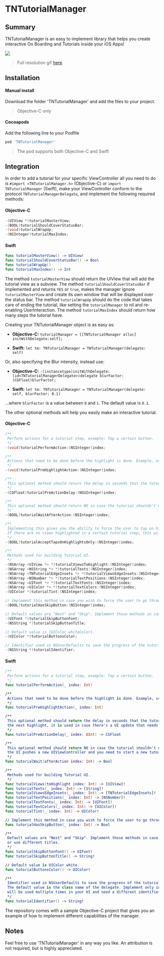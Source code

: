 # TNTutorialManager

## Summary
TNTutorialManager is an easy to implement library that helps you create interactive On Boarding and Tutorials inside your iOS Apps!

![](https://thumbs.gfycat.com/RectangularCalculatingJackal-size_restricted.gif)
> Full resolution gif <a href="https://gfycat.com/RectangularCalculatingJackal" target="_blank">here</a>.

## Installation

#### Manual install
Download the folder 'TNTutorialManager' and add the files to your project.
> Objective-C only

#### Cocoapods
Add the following line to your Podfile
```ruby
pod 'TNTutorialManager'
```
> The pod supports both Objective-C and Swift

## Integration
In order to add a tutorial for your specific ViewController all you need to do is `#import <TNTutorialManager.h>` (Objective-C) or `import TNTutorialManager` (Swift), make your ViewController conform to the protocol `TNTutorialManagerDelegate`, and implement the following required methods:
#### Objective-C
```objective-c
-(UIView *)tutorialMasterView;
-(BOOL)tutorialShouldCoverStatusBar;
-(void)tutorialWrapUp;
-(NSInteger)tutorialMaxIndex;
```
#### Swift
```swift
func tutorialMasterView() -> UIView!
func tutorialShouldCoverStatusBar() -> Bool
func tutorialWrapUp()
func tutorialMaxIndex() -> Int
```

The method `tutorialMasterView` should return the UIView that will add the tutorial view as a subview.
The method `tutorialShouldCoverStatusBar` if implemented and returns `YES` or `true`, makes the manager ignore `tutorialMasterView` and create its own window that will be displayed over the status bar.
The method `tutorialWrapUp` should do the code that takes care of ending the tutorial, like setting the `tutorialManager` to nil and re-enabling UserInteraction.
The method `tutorialMaxIndex` should return how many steps the tutorial have.

Creating your TNTutorialManager object is as easy as:
* **Objective-C:** `tutorialManager = [[TNTutorialManager alloc] initWithDelegate:self];`

* **Swift:** `let tm: TNTutorialManager = TNTutorialManager(delegate: self)`

Or, also specifying the Blur intensity, instead use:

* **Objective-C:** `-(instancetype)initWithDelegate:(id<TNTutorialManagerDelegate>)delegate blurFactor:(CGFloat)blurFactor;`

* **Swift:** `let tm: TNTutorialManager = TNTutorialManager(delegate: self, blurFactor: 0.1)`

...where `blurFactor` is a value between `0` and `1`. The default value is `0.1`.

The other optional methods will help you easily make an interactive tutorial.

#### Objective-C

```objective-c
/**
 Perform actions for a tutorial step, example: Tap a certain button.
 */
-(void)tutorialPerformAction:(NSInteger)index;

/**
 Actions that need to be done before the highlight is done. Example, scroll to a certain UITableViewCell.
 */
-(void)tutorialPreHighlightAction:(NSInteger)index;

/**
 This optional method should return the delay in seconds that the tutorialManager should wait before performing the next highlight, it is used in case there's a UI update that needs to be done.
 */
-(CGFloat)tutorialPreActionDelay:(NSUInteger)index;

/**
 This optional method should return NO in case the tutorial shouldn't update for a certain index. Example: If the UI pushes a new UIViewController and you need to start a new tutorial from inside the new UIViewController.
 */
-(BOOL)tutorialWaitAfterAction:(NSInteger)index;

/**
 Implementing this gives you the ability to force the user to tap on highlighted views instead of anywhere.
 If there are no views highlighted in a certain tutorial step, this will be ignored, and the user will be able to tap anywhere.
 */
-(BOOL)tutorialAcceptTapsOnHighlightsOnly:(NSInteger)index;

/**
 Methods used for building Tutorial UI.
 */
-(NSArray <UIView *> *)tutorialViewsToHighlight:(NSInteger)index;
-(NSArray <NSString *> *)tutorialTexts:(NSInteger)index;
-(NSArray <TNTutorialEdgeInsets *> *)tutorialViewsEdgeInsets:(NSInteger)index;
-(NSArray <NSNumber *> *)tutorialTextPositions:(NSInteger)index;
-(NSArray <UIFont *> *)tutorialTextFonts:(NSInteger)index;
-(NSArray <UIColor *> *)tutorialTextColors:(NSInteger)index;
-(UIColor *)tutorialTint:(NSInteger)index;

// Implement this method in case you wish to force the user to go through tutorial.
-(BOOL)tutorialHasSkipButton:(NSInteger)index;

// Default values are "Next" and "Skip". Implement those methods in case you wish to Localize your application or use different titles.
-(UIFont *)tutorialSkipButtonFont;
-(NSString *)tutorialSkipButtonTitle;

// Default value is [UIColor whiteColor].
-(UIColor *)tutorialButtonsColor;

// Identifier used in NSUserDefaults to save the progress of the tutorial for the specific view controllers. The default value is the class name of the delegate. Implement only in case the same UIViewController class will be used multiple times in your UI and need a different identifier for each time it is used.
-(NSString *)tutorialIdentifier;
```

#### Swift

```Swift
/**
 Perform actions for a tutorial step, example: Tap a certain button.
 */
func tutorialPerformAction(_ index: Int)

/**
 Actions that need to be done before the highlight is done. Example, scroll to a certain UITableViewCell.
 */
func tutorialPreHighlightAction(_ index: Int)

/**
 This optional method should return the delay in seconds that the tutorialManager should wait before performing
 the next highlight, it is used in case there's a UI update that needs to be done.
 */
func tutorialPreActionDelay(_ index: UInt) -> CGFloat

/**
 This optional method should return NO in case the tutorial shouldn't update for a certain index. Example: If 
 the UI pushes a new UIViewController and you need to start a new tutorial from inside the new UIViewController.
 */
func tutorialWait(afterAction index: Int) -> Bool

/**
 Methods used for building Tutorial UI.
 */
func tutorialViews(toHighlight index: Int) -> [UIView]!
func tutorialTexts(_ index: Int) -> [String]!
func tutorialViewsEdgeInsets(_ index: Int) -> [TNTutorialEdgeInsets]!
func tutorialTextPositions(_ index: Int) -> [NSNumber]!
func tutorialTextFonts(_ index: Int) -> [UIFont]!
func tutorialTextColors(_ index: Int) -> [UIColor]!
func tutorialTint(_ index: Int) -> UIColor!

// Implement this method in case you wish to force the user to go through tutorial.
func tutorialHasSkipButton(_ index: Int) -> Bool

/**
 Default values are "Next" and "Skip". Implement those methods in case you wish to Localize your application
 or use different titles.
 */
func tutorialSkipButtonFont() -> UIFont!
func tutorialSkipButtonTitle() -> String!

// Default value is UIColor.white.
func tutorialButtonsColor() -> UIColor!

/**
 Identifier used in NSUserDefaults to save the progress of the tutorial for the specific view controllers.
 The default value is the class name of the delegate. Implement only in case the same UIViewController class
 will be used multiple times in your UI and need a different identifier for each time it is used.
 */
func tutorialIdentifier() -> String!
```

The repository comes with a sample Objective-C project that gives you an example of how to implement different capabilities of the manager.

## Notes

Feel free to use 'TNTutorialManager' in any way you like. An attribution is not required, but is highly appreciated.
